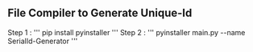 ## File Compiler to Generate Unique-Id
Step 1 : 
'''
pip install pyinstaller
'''
Step 2 : 
'''
pyinstaller main.py --name SerialId-Generator
'''
